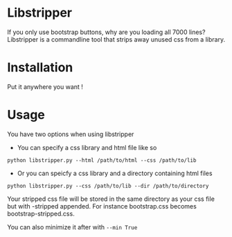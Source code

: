 Libstripper
===========
If you only use bootstrap buttons, why are you loading all 7000 lines? Libstripper is a commandline tool that strips away unused css from a library.

Installation
============
Put it anywhere you want !

Usage
======
You have two options when using libstripper

- You can specify a css library and html file like so

```python libstripper.py --html /path/to/html --css /path/to/lib```

- Or you can speicfy a css library and a directory containing html files

```python libstripper.py --css /path/to/lib --dir /path/to/directory```

Your stripped css file will be stored in the same directory as your css file but with -stripped appended. For instance bootstrap.css becomes bootstrap-stripped.css.

You can also minimize it after with
```--min True```
